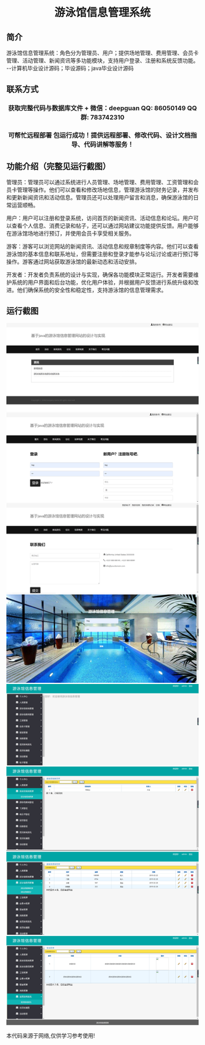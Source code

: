 <p><h1 align="center">游泳馆信息管理系统</h1></p>

## 简介
游泳馆信息管理系统：角色分为管理员、用户；提供场地管理、费用管理、会员卡管理、活动管理、新闻资讯等多功能模块，支持用户登录、注册和系统反馈功能。    --计算机毕业设计源码；毕设源码；java毕业设计源码


## 联系方式
<p><h3 align="center">获取完整代码与数据库文件 + 微信：deepguan QQ: 86050149 QQ群: 783742310</h3></p>
<p><h3 align="center">可帮忙远程部署 包运行成功！提供远程部署、修改代码、设计文档指导、代码讲解等服务！</h3></p>

## 功能介绍（完整见运行截图）
管理员：管理员可以通过系统进行人员管理、场地管理、费用管理、工资管理和会员卡管理等操作。他们可以查看和修改场地信息，管理游泳馆的财务记录，并发布和更新新闻资讯和活动信息。管理员还可以处理用户留言和消息，确保游泳馆的日常运营顺畅。

用户：用户可以注册和登录系统，访问首页的新闻资讯、活动信息和论坛。用户可以查看个人信息、消费记录和帖子，还可以通过网站建议功能提供反馈。用户能够在游泳馆场地进行预订，并使用会员卡享受相关服务。

游客：游客可以浏览网站的新闻资讯、活动信息和规章制度等内容。他们可以查看游泳馆的基本信息和联系地址，但需要注册和登录才能参与论坛讨论或进行预订等操作。游客通过网站获取游泳馆的最新动态和活动安排。

开发者：开发者负责系统的设计与实现，确保各功能模块正常运行。开发者需要维护系统的用户界面和后台功能，优化用户体验，并根据用户反馈进行系统升级和改进。他们确保系统的安全性和稳定性，支持游泳馆的信息管理需求。


## 运行截图
![](imgs/588112-20220716093612440-284425485.png)
![](imgs/588112-20220716093616163-1458268699.png)
![](imgs/588112-20220716093619824-2031883142.png)
![](imgs/588112-20220716093646904-87087272.png)
![](imgs/588112-20220716093657642-1809897202.png)
![](imgs/588112-20220716093701755-1149339923.png)
![](imgs/588112-20220716093705427-434026060.png)
![](imgs/588112-20220716093709031-894306618.png)

<p>本代码来源于网络,仅供学习参考使用!</p>
